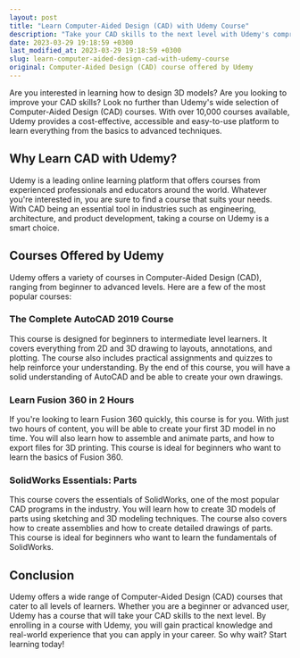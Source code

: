 ```yaml
---
layout: post
title: "Learn Computer-Aided Design (CAD) with Udemy Course"
description: "Take your CAD skills to the next level with Udemy's comprehensive training courses. Learn the fundamentals or advanced 3D modeling techniques with easy-to-follow instructions."
date: 2023-03-29 19:18:59 +0300
last_modified_at: 2023-03-29 19:18:59 +0300
slug: learn-computer-aided-design-cad-with-udemy-course
original: Computer-Aided Design (CAD) course offered by Udemy
---
```


Are you interested in learning how to design 3D models? Are you looking to improve your CAD skills? Look no further than Udemy's wide selection of Computer-Aided Design (CAD) courses. With over 10,000 courses available, Udemy provides a cost-effective, accessible and easy-to-use platform to learn everything from the basics to advanced techniques.

## Why Learn CAD with Udemy?

Udemy is a leading online learning platform that offers courses from experienced professionals and educators around the world. Whatever you're interested in, you are sure to find a course that suits your needs. With CAD being an essential tool in industries such as engineering, architecture, and product development, taking a course on Udemy is a smart choice.

## Courses Offered by Udemy

Udemy offers a variety of courses in Computer-Aided Design (CAD), ranging from beginner to advanced levels. Here are a few of the most popular courses:

### The Complete AutoCAD 2019 Course

This course is designed for beginners to intermediate level learners. It covers everything from 2D and 3D drawing to layouts, annotations, and plotting. The course also includes practical assignments and quizzes to help reinforce your understanding. By the end of this course, you will have a solid understanding of AutoCAD and be able to create your own drawings.

### Learn Fusion 360 in 2 Hours

If you're looking to learn Fusion 360 quickly, this course is for you. With just two hours of content, you will be able to create your first 3D model in no time. You will also learn how to assemble and animate parts, and how to export files for 3D printing. This course is ideal for beginners who want to learn the basics of Fusion 360.

### SolidWorks Essentials: Parts

This course covers the essentials of SolidWorks, one of the most popular CAD programs in the industry. You will learn how to create 3D models of parts using sketching and 3D modeling techniques. The course also covers how to create assemblies and how to create detailed drawings of parts. This course is ideal for beginners who want to learn the fundamentals of SolidWorks.

## Conclusion

Udemy offers a wide range of Computer-Aided Design (CAD) courses that cater to all levels of learners. Whether you are a beginner or advanced user, Udemy has a course that will take your CAD skills to the next level. By enrolling in a course with Udemy, you will gain practical knowledge and real-world experience that you can apply in your career. So why wait? Start learning today!